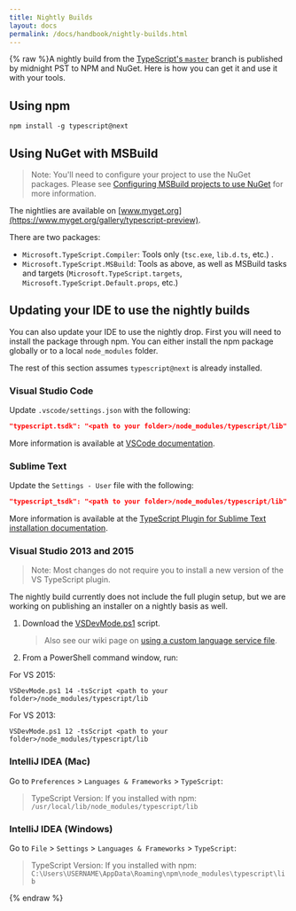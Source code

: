 ```yaml
---
title: Nightly Builds
layout: docs
permalink: /docs/handbook/nightly-builds.html
---
```

{% raw %}A nightly build from the [TypeScript's `master`](https://github.com/Microsoft/TypeScript/tree/master) branch is published by midnight PST to NPM and NuGet.
Here is how you can get it and use it with your tools.

## Using npm

```shell
npm install -g typescript@next
```

## Using NuGet with MSBuild

> Note: You'll need to configure your project to use the NuGet packages.
Please see [Configuring MSBuild projects to use NuGet](https://github.com/Microsoft/TypeScript/wiki/Configuring-MSBuild-projects-to-use-NuGet) for more information.

The nightlies are available on [www.myget.org](https://www.myget.org/gallery/typescript-preview).

There are two packages:

* `Microsoft.TypeScript.Compiler`: Tools only (`tsc.exe`, `lib.d.ts`, etc.) .
* `Microsoft.TypeScript.MSBuild`: Tools as above, as well as MSBuild tasks and targets (`Microsoft.TypeScript.targets`, `Microsoft.TypeScript.Default.props`, etc.)

## Updating your IDE to use the nightly builds

You can also update your IDE to use the nightly drop.
First you will need to install the package through npm.
You can either install the npm package globally or to a local `node_modules` folder.

The rest of this section assumes `typescript@next` is already installed.

### Visual Studio Code

Update `.vscode/settings.json` with the following:

```json
"typescript.tsdk": "<path to your folder>/node_modules/typescript/lib"
```

More information is available at [VSCode documentation](https://code.visualstudio.com/Docs/languages/typescript#_using-newer-typescript-versions).

### Sublime Text

Update the `Settings - User` file with the following:

```json
"typescript_tsdk": "<path to your folder>/node_modules/typescript/lib"
```

More information is available at the [TypeScript Plugin for Sublime Text installation documentation](https://github.com/Microsoft/TypeScript-Sublime-Plugin#installation).

### Visual Studio 2013 and 2015

> Note: Most changes do not require you to install a new version of the VS TypeScript plugin.

The nightly build currently does not include the full plugin setup, but we are working on publishing an installer on a nightly basis as well.

1. Download the [VSDevMode.ps1](https://github.com/Microsoft/TypeScript/blob/master/scripts/VSDevMode.ps1) script.

   > Also see our wiki page on [using a custom language service file](https://github.com/Microsoft/TypeScript/wiki/Dev-Mode-in-Visual-Studio#using-a-custom-language-service-file).

2. From a PowerShell command window, run:

  For VS 2015:

  ```posh
  VSDevMode.ps1 14 -tsScript <path to your folder>/node_modules/typescript/lib
  ```

  For VS 2013:

  ```posh
  VSDevMode.ps1 12 -tsScript <path to your folder>/node_modules/typescript/lib
  ```

### IntelliJ IDEA (Mac)

Go to `Preferences` > `Languages & Frameworks` > `TypeScript`:
 > TypeScript Version: If you installed with npm: `/usr/local/lib/node_modules/typescript/lib`

### IntelliJ IDEA (Windows)

Go to `File` > `Settings` > `Languages & Frameworks` > `TypeScript`:
 > TypeScript Version: If you installed with npm: `C:\Users\USERNAME\AppData\Roaming\npm\node_modules\typescript\lib`


{% endraw %}